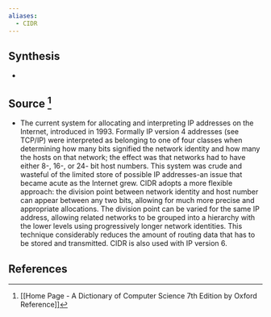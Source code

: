 ```yaml
---
aliases:
  - CIDR
---
```

## Synthesis
- 
## Source [^1]
- The current system for allocating and interpreting IP addresses on the Internet, introduced in 1993. Formally IP version 4 addresses (see TCP/IP) were interpreted as belonging to one of four classes when determining how many bits signified the network identity and how many the hosts on that network; the effect was that networks had to have either 8-, 16-, or 24- bit host numbers. This system was crude and wasteful of the limited store of possible IP addresses-an issue that became acute as the Internet grew. CIDR adopts a more flexible approach: the division point between network identity and host number can appear between any two bits, allowing for much more precise and appropriate allocations. The division point can be varied for the same IP address, allowing related networks to be grouped into a hierarchy with the lower levels using progressively longer network identities. This technique considerably reduces the amount of routing data that has to be stored and transmitted. CIDR is also used with IP version 6.
## References

[^1]: [[Home Page - A Dictionary of Computer Science 7th Edition by Oxford Reference]]